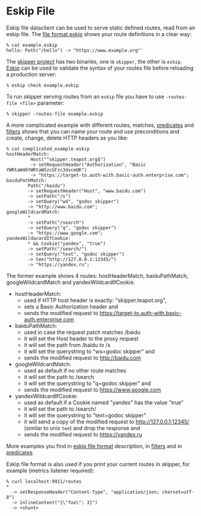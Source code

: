 # Eskip File

Eskip file dataclient can be used to serve static defined routes, read
from an eskip file. The [file format eskip](https://godoc.org/github.com/zalando/skipper/eskip)
shows your route definitions in a clear way:

    % cat example.eskip
    hello: Path("/hello") -> "https://www.example.org"'

The [skipper project](https://github.com/zalando/skipper) has two
binaries, one is `skipper`, the other is `eskip`.
[Eskip](https://godoc.org/github.com/zalando/skipper/cmd/eskip)
can be used to validate the syntax of your routes file before
reloading a production server:

    % eskip check example.eskip

To run skipper serving routes from an `eskip` file you have to use
`-routes-file <file>` parameter:

    % skipper -routes-file example.eskip


A more complicated example with different routes, matches,
[predicates](https://godoc.org/github.com/zalando/skipper/predicates) and
[filters](https://godoc.org/github.com/zalando/skipper/filters) shows that
you can name your route and use preconditions and create, change, delete
HTTP headers as you like:

    % cat complicated_example.eskip
    hostHeaderMatch:
             Host("^skipper.teapot.org$")
             -> setRequestHeader("Authorization", "Basic YWRtaW46YWRtaW5zcGFzc3dvcmQK")
             -> "https://target-to.auth-with.basic-auth.enterprise.com";
    baiduPathMatch:
            Path("/baidu")
            -> setRequestHeader("Host", "www.baidu.com")
            -> setPath("/s")
            -> setQuery("wd", "godoc skipper")
            -> "http://www.baidu.com";
    googleWildcardMatch:
            *
            -> setPath("/search")
            -> setQuery("q", "godoc skipper")
            -> "https://www.google.com";
    yandexWildacardIfCookie:
            * && Cookie("yandex", "true")
            -> setPath("/search/")
            -> setQuery("text", "godoc skipper")
            -> tee("http://127.0.0.1:12345/")
            -> "https://yandex.ru";

The former example shows 4 routes: hostHeaderMatch,
baiduPathMatch, googleWildcardMatch and yandexWildcardIfCookie.

- hostHeaderMatch:
  - used if HTTP host header is exactly: "skipper.teapot.org",
  - sets a Basic Authorization header and
  - sends the modified request to https://target-to.auth-with.basic-auth.enterprise.com
- baiduPathMatch:
  - used in case the request patch matches /baidu
  - it will set the Host header to the proxy request
  - it will set the path from /baidu to /s
  - it will set the querystring to "ws=godoc skipper" and
  - sends the modified request to http://baidu.com
- googleWildcardMatch:
  - used as default if no other route matches
  - it will set the path to /search
  - it will set the querystring to "q=godoc skipper" and
  - sends the modified request to https://www.google.com
- yandexWildcardIfCookie:
  - used as default if a Cookie named "yandex" has the value "true"
  - it will set the path to /search/
  - it will set the querystring to "text=godoc skipper"
  - it will send a copy of the modified request to http://127.0.0.1:12345/ (similar to unix `tee`) and drop the response and
  - sends the modified request to https://yandex.ru

More examples you find in [eskip file format](https://godoc.org/github.com/zalando/skipper/eskip)
description, in [filters](https://godoc.org/github.com/zalando/skipper/filters)
and in [predicates](https://godoc.org/github.com/zalando/skipper/predicates).


Eskip file format is also used if you print your current routes in skipper,
for example (metrics listener required):

    % curl localhost:9911/routes
    *
      -> setResponseHeader("Content-Type", "application/json; charset=utf-8")
      -> inlineContent("{\"foo\": 3}")
      -> <shunt>
